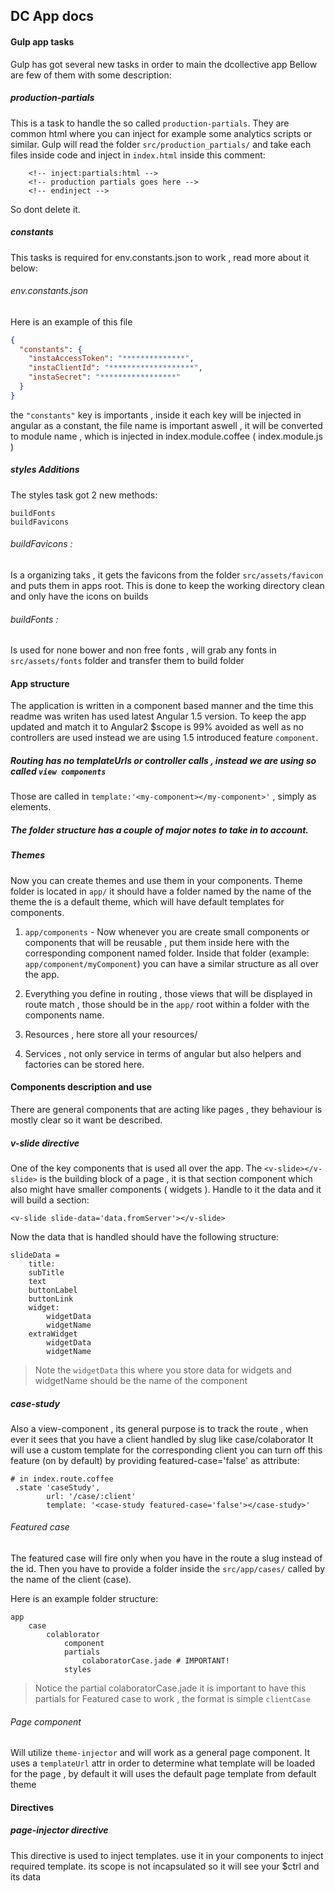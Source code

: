 ## DC App docs

#### Gulp app tasks
Gulp has got several new tasks in order to main the dcollective app
Bellow are few of them with some description:

##### production-partials
This is a task to handle the so called `production-partials`.
They are common html where you can inject for example some analytics scripts or similar.
Gulp will read the folder `src/production_partials/` and take each files inside code and inject in
`index.html` inside this comment:

```
    <!-- inject:partials:html -->
    <!-- production partials goes here -->
    <!-- endinject -->
```
So dont delete it.

##### constants
This tasks is required for env.constants.json to work , read more about it below:

###### env.constants.json
Here is an example of this file

```json
{
  "constants": {
    "instaAccessToken": "**************",
    "instaClientId": "*******************",
    "instaSecret": "*****************"
  }
}
```

the `"constants"` key is importants , inside it each key will be injected in angular as a constant, the file name is
important aswell , it will be converted to module name , which is injected in index.module.coffee ( index.module.js )

##### styles Additions
The styles task got 2 new methods:
```
buildFonts
buildFavicons
```

###### buildFavicons :
Is a organizing taks , it gets the favicons from the folder `src/assets/favicon` and puts them in apps root.
This is done to keep the working directory clean and only have the icons on builds

###### buildFonts :
Is used for none bower and non free fonts , will grab any fonts in `src/assets/fonts` folder and transfer
them to build folder

#### App structure
The application is written in a component based manner and the time this readme was writen has used latest Angular 1.5  version.
To keep the app updated and match it to Angular2 $scope is 99% avoided as well as no controllers are used instead we are using 1.5 introduced feature `component`.

##### Routing has no templateUrls or controller calls , instead we are using so called `view components`
Those are called  in `template:'<my-component></my-component>'` , simply as elements.

##### The folder structure has a couple of major notes to take in to account.

##### Themes

Now you can create themes and use them in your components.
Theme folder is located in `app/` it should have a folder named by the name of the theme  the is a default theme, which will have default templates for components.

1. `app/components` - Now whenever you are create small components or components that will be reusable , put them inside here
with the corresponding component named folder.
Inside that folder (example: `app/component/myComponent`) you can have a similar structure as all over the app.

2. Everything you define in routing , those views that will be displayed in route match , those should be in the `app/` root within a folder with the components name.

3. Resources , here store all your resources/

4. Services , not only service in terms of angular but also helpers and factories can be stored here.

#### Components description and use
There are general components that are acting like pages , they behaviour is mostly clear so it want be described.

##### v-slide directive
One of the key components that is used all over the app.
The `<v-slide></v-slide>` is the building block of a page , it is that section component which also might have smaller components ( widgets ).
Handle to it the data and it will build a section:
```
<v-slide slide-data='data.fromServer'></v-slide>
```
Now the data that is handled should have the following structure:
```
slideData =
    title:
    subTitle
    text
    buttonLabel
    buttonLink
    widget:
        widgetData
        widgetName
    extraWidget
        widgetData
        widgetName
```
> Note the `widgetData` this where you store data for widgets and widgetName should  be the name of the component


##### case-study
Also a view-component , its general purpose is to track the route , when ever it sees that you have a client handled by slug like case/colaborator
It will use a custom template for the corresponding client you can turn off this feature (on by default) by providing featured-case='false' as attribute:

```
# in index.route.coffee
 .state 'caseStudy',
        url: '/case/:client'
        template: '<case-study featured-case='false'></case-study>'
```

###### Featured case
The featured case will fire only when you have in the route a slug instead of the id.
Then you have to provide a folder inside the `src/app/cases/` called by the name of the client (case).

Here is an example folder structure:
```
app
    case
        colablorator
            component
            partials
                colaboratorCase.jade # IMPORTANT!
            styles

```

> Notice the partial colaboratorCase.jade it is important to have this partials for Featured case to work , the format is simple `clientCase`

###### Page component
Will utilize `theme-injector` and will work as a general page component.
It uses a `templateUrl` attr in order to determine what template will be loaded for the page , by default it will uses the default page template from default theme

#### Directives

##### page-injector directive

This directive is used to inject templates.
use it in your components to inject required template.
its scope is not incapsulated so it will see your $ctrl and its data


